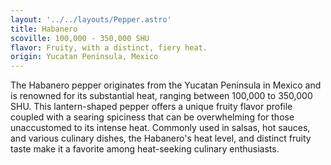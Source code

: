 ```yaml
---
layout: '../../layouts/Pepper.astro'
title: Habanero
scoville: 100,000 - 350,000 SHU
flavor: Fruity, with a distinct, fiery heat.
origin: Yucatan Peninsula, Mexico
---
```


The Habanero pepper originates from the Yucatan Peninsula in Mexico and is renowned for its substantial heat, ranging between 100,000 to 350,000 SHU. This lantern-shaped pepper offers a unique fruity flavor profile coupled with a searing spiciness that can be overwhelming for those unaccustomed to its intense heat. Commonly used in salsas, hot sauces, and various culinary dishes, the Habanero's heat level, and distinct fruity taste make it a favorite among heat-seeking culinary enthusiasts.